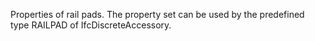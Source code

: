Properties of rail pads. The property set can be used by the predefined type RAILPAD of IfcDiscreteAccessory.

<!-- end of short definition -->

